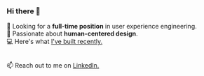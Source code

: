 ### Hi there 👋

🔭  Looking for a <strong>full-time position</strong> in user experience engineering.<br/>
🌱  Passionate about <strong>human-centered design</strong>.<br/>
💻  Here's what [I've built recently.](https://reniconsultancy.com/)<br/><br/>

📫  Reach out to me on [LinkedIn.](https://www.linkedin.com/in/mackenzieraeclark/) <br/>
<br/>
